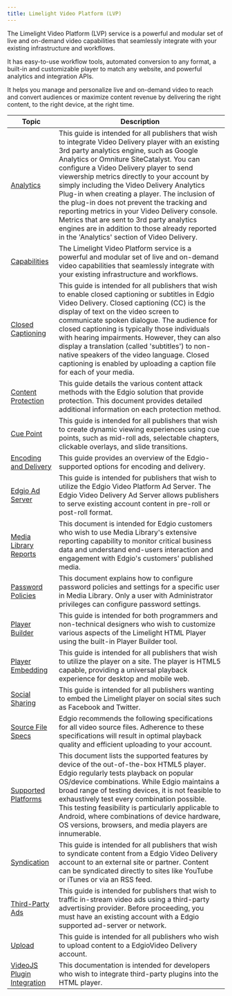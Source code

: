 ```yaml
---
title: Limelight Video Platform (LVP)
---
```

The Limelight Video Platform (LVP) service is a powerful and modular set of live and on-demand video capabilities that seamlessly integrate with your existing infrastructure and workflows.

It has easy-to-use workflow tools, automated conversion to any format, a built-in and customizable player to match any website, and powerful analytics and integration APIs.

It helps you manage and personalize live and on-demand video to reach and convert audiences or maximize content revenue by delivering the right content, to the right device, at the right time.

|Topic|Description|
|---|---|
|[Analytics](/delivery/video/limelight_video_platform/analytics)|This guide is intended for all publishers that wish to integrate Video Delivery player with an existing 3rd party analytics engine, such as Google Analytics or Omniture SiteCatalyst. You can configure a Video Delivery player to send viewership metrics directly to your account by simply including the Video Delivery Analytics Plug-in when creating a player. The inclusion of the plug-in does not prevent the tracking and reporting metrics in your Video Delivery console. Metrics that are sent to 3rd party analytics engines are in addition to those already reported in the 'Analytics' section of Video Delivery.|
|[Capabilities](/delivery/video/limelight_video_platform/capabilities)|The Limelight Video Platform service is a powerful and modular set of live and on-demand video capabilities that seamlessly integrate with your existing infrastructure and workflows.|
|[Closed Captioning](/delivery/video/limelight_video_platform/closed_captioning)|This guide is intended for all publishers that wish to enable closed captioning or subtitles in Edgio Video Delivery. Closed captioning (CC) is the display of text on the video screen to communicate spoken dialogue. The audience for closed captioning is typically those individuals with hearing impairments. However, they can also display a translation (called 'subtitles') to non-native speakers of the video language. Closed captioning is enabled by uploading a caption file for each of your media.|
|[Content Protection](/delivery/video/limelight_video_platform/content_protection)|This guide details the various content attack methods with the Edgio solution that provide protection. This document provides detailed additional information on each protection method.|
|[Cue Point](/delivery/video/limelight_video_platform/cue_point)|This guide is intended for all publishers that wish to create dynamic viewing experiences using cue points, such as mid-roll ads, selectable chapters, clickable overlays, and slide transitions.|
| [Encoding and Delivery](/delivery/video/limelight_video_platform/encoding_and_delivery)|This guide provides an overview of the Edgio-supported options for encoding and delivery.|
| [Edgio Ad Server](/delivery/video/limelight_video_platform/ad_server)|This guide is intended for publishers that wish to utilize the Edgio Video Platform Ad Server. The Edgio Video Delivery Ad Server allows publishers to serve existing account content in pre-roll or post-roll format.|
| [Media Library Reports](/delivery/video/limelight_video_platform/media_library_reports)|This document is intended for Edgio customers who wish to use Media Library's extensive reporting capability to monitor critical business data and understand end-users interaction and engagement with Edgio's customers' published media.|
| [Password Policies](/delivery/video/limelight_video_platform/password_policies)|This document explains how to configure password policies and settings for a specific user in Media Library. Only a user with Administrator privileges can configure password settings.|
| [Player Builder](/delivery/video/limelight_video_platform/player_builder)|This guide is intended for both programmers and non-technical designers who wish to customize various aspects of the Limelight HTML Player using the built-in Player Builder tool.|
| [Player Embedding](/delivery/video/limelight_video_platform/player_embedding)|This guide is intended for all publishers that wish to utilize the player on a site. The player is HTML5 capable, providing a universal playback experience for desktop and mobile web.|
| [Social Sharing](/delivery/video/limelight_video_platform/social_sharing)|This guide is intended for all publishers wanting to embed the Limelight player on social sites such as Facebook and Twitter.|
| [Source File Specs](/delivery/video/limelight_video_platform/source_file_specs)|Edgio recommends the following specifications for all video source files. Adherence to these specifications will result in optimal playback quality and efficient uploading to your account.|
| [Supported Platforms](/delivery/video/limelight_video_platform/supported_platforms)|This document lists the supported features by device of the out-of-the-box HTML5 player. Edgio regularly tests playback on popular OS/device combinations. While Edgio maintains a broad range of testing devices, it is not feasible to exhaustively test every combination possible. This testing feasibility is particularly applicable to Android, where combinations of device hardware, OS versions, browsers, and media players are innumerable.|
| [Syndication](/delivery/video/limelight_video_platform/syndication)|This guide is intended for all publishers that wish to syndicate content from a Edgio Video Delivery account to an external site or partner. Content can be syndicated directly to sites like YouTube or iTunes or via an RSS feed.|
| [Third-Party Ads](/delivery/video/limelight_video_platform/third_party_ads)|This guide is intended for publishers that wish to traffic in-stream video ads using a third-party advertising provider. Before proceeding, you must have an existing account with a Edgio supported ad-server or network.|
| [Upload](/delivery/video/limelight_video_platform/upload)|This guide is intended for all publishers who wish to upload content to a EdgioVideo Delivery account.|
| [VideoJS Plugin Integration](/delivery/video/limelight_video_platform/videojs_plugin_integration)|This documentation is intended for developers who wish to integrate third-party plugins into the HTML player.|
